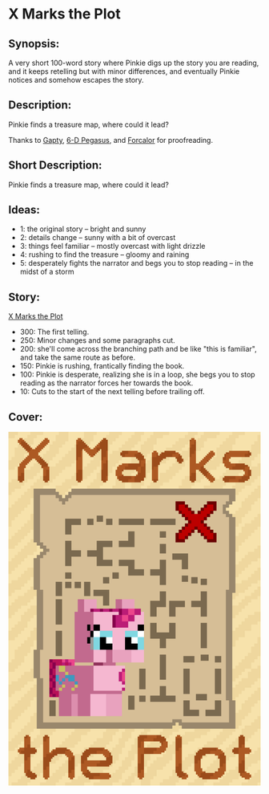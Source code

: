 # X Marks the Plot

## Synopsis:
A very short 100-word story where Pinkie digs up the story you are reading, and it keeps retelling but with minor differences, and eventually Pinkie notices and somehow escapes the story.

## Description:
Pinkie finds a treasure map, where could it lead?

Thanks to [Gapty](https://www.fimfiction.net/user/493938/gapty), [6-D Pegasus](https://www.fimfiction.net/user/293755/6-D+Pegasus), and [Forcalor](https://www.fimfiction.net/user/564657/Forcalor) for proofreading.

## Short Description:
Pinkie finds a treasure map, where could it lead?

## Ideas:
- 1: the original story – bright and sunny
- 2: details change – sunny with a bit of overcast
- 3: things feel familiar – mostly overcast with light drizzle
- 4: rushing to find the treasure – gloomy and raining
- 5: desperately fights the narrator and begs you to stop reading – in the midst of a storm

## Story:
[X Marks the Plot](./x-marks-the-plot.md)
 - 300: The first telling.
 - 250: Minor changes and some paragraphs cut.
 - 200: she'll come across the branching path and be like "this is familiar", and take the same route as before.
 - 150: Pinkie is rushing, frantically finding the book.
 - 100: Pinkie is desperate, realizing she is in a loop, she begs you to stop reading as the narrator forces her towards the book.
 - 10: Cuts to the start of the next telling before trailing off.
## Cover:
![cover](./x-marks-the-plot-cover-upscaled.png)